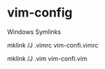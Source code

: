 # vim-config

Windows Symlinks

  mklink /J .vimrc vim-confi\.vimrc

  mklink /J .vim vim-confi\.vim
